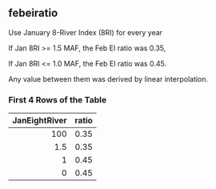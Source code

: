 ## febeiratio
Use January 8-River Index (8RI) for every year

If Jan 8RI >= 1.5 MAF, the Feb EI ratio was 0.35,

If Jan 8RI <= 1.0 MAF, the Feb EI ratio was 0.45.

Any value between them was derived by linear interpolation.

### First 4 Rows of the Table
|   JanEightRiver |   ratio |
|----------------:|--------:|
|           100   |    0.35 |
|             1.5 |    0.35 |
|             1   |    0.45 |
|             0   |    0.45 |